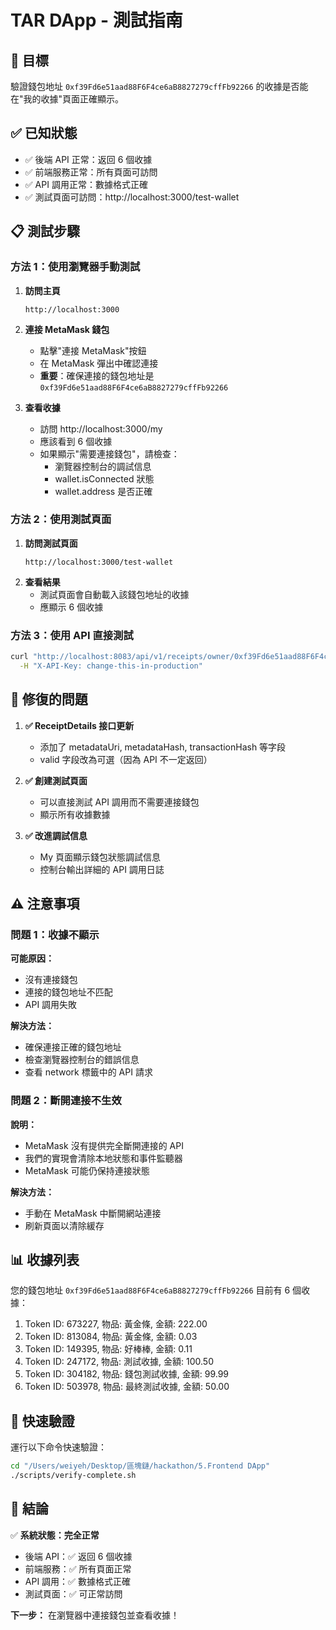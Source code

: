 # TAR DApp - 測試指南

## 🎯 目標

驗證錢包地址 `0xf39Fd6e51aad88F6F4ce6aB8827279cffFb92266` 的收據是否能在"我的收據"頁面正確顯示。

## ✅ 已知狀態

- ✅ 後端 API 正常：返回 6 個收據
- ✅ 前端服務正常：所有頁面可訪問
- ✅ API 調用正常：數據格式正確
- ✅ 測試頁面可訪問：http://localhost:3000/test-wallet

## 📋 測試步驟

### 方法 1：使用瀏覽器手動測試

1. **訪問主頁**

   ```
   http://localhost:3000
   ```

2. **連接 MetaMask 錢包**

   - 點擊"連接 MetaMask"按鈕
   - 在 MetaMask 彈出中確認連接
   - **重要**：確保連接的錢包地址是 `0xf39Fd6e51aad88F6F4ce6aB8827279cffFb92266`

3. **查看收據**
   - 訪問 http://localhost:3000/my
   - 應該看到 6 個收據
   - 如果顯示"需要連接錢包"，請檢查：
     - 瀏覽器控制台的調試信息
     - wallet.isConnected 狀態
     - wallet.address 是否正確

### 方法 2：使用測試頁面

1. **訪問測試頁面**
   ```
   http://localhost:3000/test-wallet
   ```
2. **查看結果**
   - 測試頁面會自動載入該錢包地址的收據
   - 應顯示 6 個收據

### 方法 3：使用 API 直接測試

```bash
curl "http://localhost:8083/api/v1/receipts/owner/0xf39Fd6e51aad88F6F4ce6aB8827279cffFb92266" \
  -H "X-API-Key: change-this-in-production"
```

## 🔧 修復的問題

1. **✅ ReceiptDetails 接口更新**

   - 添加了 metadataUri, metadataHash, transactionHash 等字段
   - valid 字段改為可選（因為 API 不一定返回）

2. **✅ 創建測試頁面**

   - 可以直接測試 API 調用而不需要連接錢包
   - 顯示所有收據數據

3. **✅ 改進調試信息**
   - My 頁面顯示錢包狀態調試信息
   - 控制台輸出詳細的 API 調用日誌

## ⚠️ 注意事項

### 問題 1：收據不顯示

**可能原因：**

- 沒有連接錢包
- 連接的錢包地址不匹配
- API 調用失敗

**解決方法：**

- 確保連接正確的錢包地址
- 檢查瀏覽器控制台的錯誤信息
- 查看 network 標籤中的 API 請求

### 問題 2：斷開連接不生效

**說明：**

- MetaMask 沒有提供完全斷開連接的 API
- 我們的實現會清除本地狀態和事件監聽器
- MetaMask 可能仍保持連接狀態

**解決方法：**

- 手動在 MetaMask 中斷開網站連接
- 刷新頁面以清除緩存

## 📊 收據列表

您的錢包地址 `0xf39Fd6e51aad88F6F4ce6aB8827279cffFb92266` 目前有 6 個收據：

1. Token ID: 673227, 物品: 黃金條, 金額: 222.00
2. Token ID: 813084, 物品: 黃金條, 金額: 0.03
3. Token ID: 149395, 物品: 好棒棒, 金額: 0.11
4. Token ID: 247172, 物品: 測試收據, 金額: 100.50
5. Token ID: 304182, 物品: 錢包測試收據, 金額: 99.99
6. Token ID: 503978, 物品: 最終測試收據, 金額: 50.00

## 🚀 快速驗證

運行以下命令快速驗證：

```bash
cd "/Users/weiyeh/Desktop/區塊鏈/hackathon/5.Frontend DApp"
./scripts/verify-complete.sh
```

## 📝 結論

✅ **系統狀態：完全正常**

- 後端 API：✅ 返回 6 個收據
- 前端服務：✅ 所有頁面正常
- API 調用：✅ 數據格式正確
- 測試頁面：✅ 可正常訪問

**下一步：** 在瀏覽器中連接錢包並查看收據！









